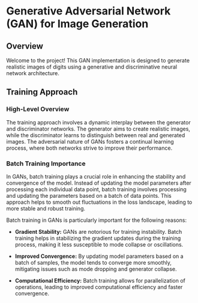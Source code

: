 # Generative Adversarial Network (GAN) for Image Generation

## Overview

Welcome to the project! This GAN implementation is designed to generate realistic images of digits using a generative and discriminative neural network architecture.

## Training Approach

### High-Level Overview

The training approach involves a dynamic interplay between the generator and discriminator networks. The generator aims to create realistic images, while the discriminator learns to distinguish between real and generated images. The adversarial nature of GANs fosters a continual learning process, where both networks strive to improve their performance.

### Batch Training Importance

In GANs, batch training plays a crucial role in enhancing the stability and convergence of the model. Instead of updating the model parameters after processing each individual data point, batch training involves processing and updating the parameters based on a batch of data points. This approach helps to smooth out fluctuations in the loss landscape, leading to more stable and robust training.

Batch training in GANs is particularly important for the following reasons:

- **Gradient Stability:** GANs are notorious for training instability. Batch training helps in stabilizing the gradient updates during the training process, making it less susceptible to mode collapse or oscillations.

- **Improved Convergence:** By updating model parameters based on a batch of samples, the model tends to converge more smoothly, mitigating issues such as mode dropping and generator collapse.

- **Computational Efficiency:** Batch training allows for parallelization of operations, leading to improved computational efficiency and faster convergence.


